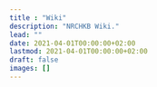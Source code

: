 ```yaml
---
title : "Wiki"
description: "NRCHKB Wiki."
lead: ""
date: 2021-04-01T00:00:00+02:00
lastmod: 2021-04-01T00:00:00+02:00
draft: false
images: []
---
```

